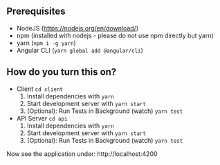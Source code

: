 

## Prerequisites

- NodeJS (https://nodejs.org/en/download/)
- npm (installed with nodejs - please do not use npm directly but yarn) 
- yarn (`npm i -g yarn`)
- Angular CLI (`yarn global add @angular/cli`)

## How do you turn this on?

- Client `cd client`
    1. Install dependencies with `yarn`
    1. Start development server with `yarn start`
    1. (Optional): Run Tests in Background (watch) `yarn test` 
- API Server `cd api`
    1. Install dependencies with `yarn`
    1. Start development server with `yarn start`
    1. (Optional): Run Tests in Background (watch) `yarn test` 

Now see the application under: http://localhost:4200
